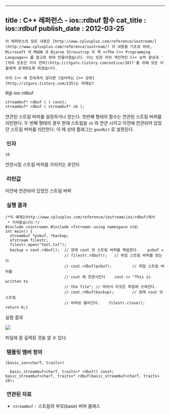 ----------------
title : C++ 레퍼런스 - ios::rdbuf 함수
cat_title :  ios::rdbuf
publish_date : 2012-03-25
--------------



```warning
이 레퍼런스의 모든 내용은 [http://www.cplusplus.com/reference/iostream/](http://www.cplusplus.com/reference/iostream/) 의 내용을 기초로 하여, Microsoft 의 MSDN 과 Bjarne Stroustrup 의 책 <<The C++ Programming Language>> 를 참고로 하여 만들어졌습니다. 이는 또한 저의 개인적인 C++ 능력 향상과 ' [저의 모토인 지식 전파](http://itguru.tistory.com/notice/107)'를 위해 모든 이들에게 공개하도록 하겠습니다.
```

```info
아직 C++ 에 친숙하지 않다면 [씹어먹는 C++ 강좌](http://itguru.tistory.com/135)는 어때요?
```

#@ ios::rdbuf

```info
streambuf* rdbuf ( ) const;
streambuf* rdbuf ( streambuf* sb );

```

연관된 스트림 버퍼를 설정하거나 얻는다.
첫번째 형태의 함수는 연관된 스트림 버퍼를 리턴한다.
두 번째 형태의 경우 현재 스트림을 `sb` 와 연관 시키고 이전에 연관되어 있었던 스트림 버퍼를 리턴한다. 이 때 상태 플래그는 `goodbit` 로 설정된다.



###  인자





`sb`

연관시킬 스트림 버퍼를 가리키는 포인터



###  리턴값




이전에 연관되어 있었던 스트림 버퍼



###  실행 결과




```cpp-formatted
/*이 예제는http://www.cplusplus.com/reference/iostream/ios/rdbuf/에서
 * 가져왔습니다.*/
#include <iostream> #include <fstream> using namespace std;
int main() {
  streambuf *psbuf, *backup;
  ofstream filestr;
  filestr.open("test.txt");
  backup = cout.rdbuf();  // 현재 cout 의 스트림 버퍼를 백업한다.    psbuf =
                          // filestr.rdbuf();   // 파일 스트림 버퍼를 얻는다
                          // cout.rdbuf(psbuf);         // 파일 스트림 버퍼를
                          // cout 에 연관시킨다    cout << "This is written to
                          // the file"; // 따라서 이것은 파일에 쓰여진다.
                          // cout.rdbuf(backup);        // 원래 cout 의 스트림
                          // 버퍼로 돌아간다.    filestr.close();    return 0;}
```

실행 결과


![](http://img1.daumcdn.net/thumb/R1920x0/?fname=http%3A%2F%2Fcfile24.uf.tistory.com%2Fimage%2F19116F414F6E86F8080AC6)

파일에 잘 출력된 것을 알 수 있다.



###  템플릿 멤버 정의




```cpp-formatted
(basic_ios<charT, traits>)

  basic_streambuf<charT, traits>* rdbuf() const;
basic_streambuf<charT, traits>* rdbuf(basic_streambuf<charT, traits> sb);
```





###  연관된 자료

* `streambuf` :  스트림의 부모(base) 버퍼 클래스